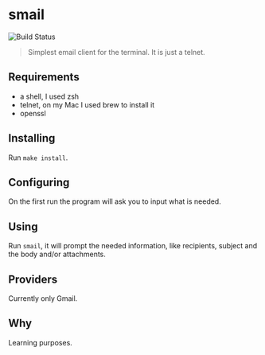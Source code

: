 # smail

![Build Status](https://img.shields.io/travis/blmayer/smail/master.svg?label=shellcheck)

> Simplest email client for the terminal. It is just a telnet.


## Requirements

- a shell, I used zsh
- telnet, on my Mac I used brew to install it
- openssl


## Installing

Run `make install`.


## Configuring

On the first run the program will ask you to input what is
needed.


## Using

Run `smail`, it will prompt the needed information, like recipients,
subject and the body and/or attachments.


## Providers

Currently only Gmail.


## Why

Learning purposes.
